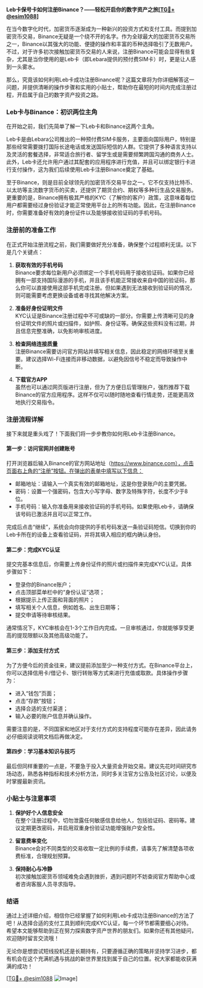 **Leb卡保号卡如何注册Binance？——轻松开启你的数字资产之旅[[TG💪+ @esim1088](https://t.me/s/esim1088)]**

在当今数字化时代，加密货币逐渐成为一种新兴的投资方式和支付工具。而提到加密货币交易，Binance无疑是一个绕不开的名字。作为全球最大的加密货币交易所之一，Binance以其强大的功能、便捷的操作和丰富的币种选择吸引了无数用户。不过，对于许多初次接触加密货币交易的人来说，注册Binance可能会显得有些复杂，尤其是当你使用的是Leb卡（即Lebara提供的预付费SIM卡）时，更是让人感到一头雾水。

那么，究竟该如何利用Leb卡成功注册Binance呢？这篇文章将为你详细解答这一问题，并提供清晰的操作步骤和实用的小贴士，帮助你在最短的时间内完成注册过程，开启属于自己的数字资产投资之路。

### Leb卡与Binance：初识两位主角

在开始之前，我们先简单了解一下Leb卡和Binance这两个主角。

Leb卡是由Lebara公司推出的一种预付费SIM卡服务，主要面向国际用户，特别是那些经常需要拨打国际长途电话或发送国际短信的人群。它提供了多种语言支持以及灵活的套餐选择，非常适合旅行者、留学生或是需要频繁跨国沟通的商务人士。此外，Leb卡还允许用户通过其配套的应用程序进行充值，并且可以绑定银行卡进行支付操作，这为我们后续使用Leb卡注册Binance奠定了基础。

至于Binance，则是目前全球领先的加密货币交易平台之一。它不仅支持比特币、以太坊等主流数字货币的买卖，还提供了期货合约、期权等多种衍生品交易服务。更重要的是，Binance拥有极其严格的KYC（了解你的客户）政策，这意味着每位用户都需要经过身份验证才能正常使用平台上的所有功能。因此，在注册Binance时，你需要准备好有效的身份证件以及能够接收验证码的手机号码。

### 注册前的准备工作

在正式开始注册流程之前，我们需要做好充分准备，确保整个过程顺利无误。以下是几个关键点：

1. **获取有效的手机号码**  
   Binance要求每位新用户必须绑定一个手机号码用于接收验证码。如果你已经拥有一部支持国际漫游的手机，并且该手机能正常接收来自中国的验证码，那么你可以直接使用这部手机完成注册。但如果遇到无法接收到验证码的情况，则可能需要考虑更换设备或者寻找其他解决方案。

2. **准备好身份证明文件**  
   KYC认证是Binance注册过程中不可或缺的一部分。你需要上传清晰可见的身份证明文件的照片或扫描件，如护照、身份证等。确保这些资料没有过期，并且信息完整准确，以免影响审核进度。

3. **检查网络连接质量**  
   注册Binance需要访问官方网站并填写相关信息，因此稳定的网络环境至关重要。建议选择Wi-Fi连接而非移动数据，以避免因信号不稳定而导致操作中断。

4. **下载官方APP**  
   虽然也可以通过网页版进行注册，但为了方便日后管理账户，强烈推荐下载Binance的官方应用程序。这样不仅可以随时随地查看行情走势，还能更高效地执行交易指令。

### 注册流程详解

接下来就是重头戏了！下面我们将一步步教你如何用Leb卡注册Binance。

#### 第一步：访问官网并创建账号
打开浏览器后输入Binance的官方网站地址（https://www.binance.com），点击页面右上角的“注册”按钮。在弹出的表单中填写以下信息：
- 邮箱地址：请输入一个真实有效的邮箱地址，这是你登录账户的主要凭据。
- 密码：设置一个强密码，包含大小写字母、数字及特殊字符，长度不少于8位。
- 手机号码：输入你准备用来接收验证码的手机号码。如果使用Leb卡，请确保该号码已激活并且可以正常工作。

完成后点击“继续”，系统会向你提供的手机号码发送一条验证码短信。切换到你的Leb卡所在的设备上查看验证码，并将其填入相应的框内确认身份。

#### 第二步：完成KYC认证
提交完基本信息后，你需要上传身份证件的照片或扫描件来完成KYC认证。具体步骤如下：
- 登录你的Binance账户；
- 点击顶部菜单栏中的“身份认证”选项；
- 根据提示上传正面和背面的照片；
- 填写相关个人信息，例如姓名、出生日期等；
- 提交申请等待审核结果。

通常情况下，KYC审核会在1-3个工作日内完成。一旦审核通过，你就能够享受更高的提现限额以及其他高级功能了。

#### 第三步：添加支付方式
为了方便今后的资金往来，建议提前添加至少一种支付方式。在Binance平台上，你可以选择信用卡/借记卡、银行转账等方式来进行充值或取款。具体操作步骤为：
- 进入“钱包”页面；
- 点击“存款”按钮；
- 选择合适的支付渠道；
- 输入必要的账户信息并确认操作。

需要注意的是，不同国家和地区对于支付方式的支持程度可能存在差异，因此请务必仔细阅读说明文档后再做决定。

#### 第四步：学习基本知识与技巧
最后但同样重要的一点是，不要急于投入大量资金开始交易。建议先花时间研究市场动态，熟悉各种指标和技术分析方法，同时多关注官方公告及社区讨论，以便及时掌握最新资讯。

### 小贴士与注意事项

1. **保护好个人信息安全**  
   在整个注册过程中，切勿泄露任何敏感信息给他人，包括验证码、密码等。建议定期更改密码，并启用双重身份验证功能增强账户安全性。

2. **留意费率变化**  
   Binance会对不同类型的交易收取一定比例的手续费，请事先了解清楚各项收费标准，合理规划预算。

3. **保持耐心与冷静**  
   初次接触加密货币领域难免会遇到挫折，遇到问题时不妨查阅官方帮助中心或者咨询客服人员寻求指导。

### 结语

通过上述详细介绍，相信你已经掌握了如何利用Leb卡成功注册Binance的方法了吧！从选择合适的支付工具到顺利完成KYC认证，每一个环节都需要细心对待。希望本文能够帮助到正在努力探索数字资产世界的朋友们。如果你还有其他疑问，欢迎随时留言交流哦！

无论你是想尝试短线投机还是长期持有，只要遵循正确的策略并坚持学习进步，都有机会在这个充满机遇与挑战的新世界里找到属于自己的位置。祝大家都能收获满满的成功！

[[TG💪+ @esim1088](https://t.me/s/esim1088) ![Image](https://i.postimg.cc/4NQfJmqS/Snipaste-2025-05-13-00-14-12.png)]